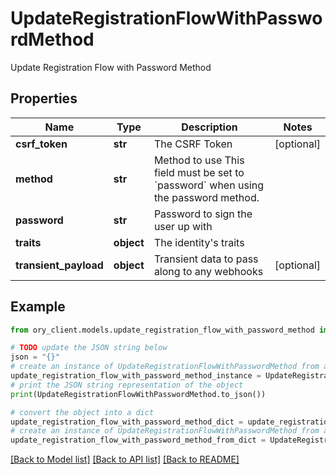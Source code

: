 # UpdateRegistrationFlowWithPasswordMethod

Update Registration Flow with Password Method

## Properties

Name | Type | Description | Notes
------------ | ------------- | ------------- | -------------
**csrf_token** | **str** | The CSRF Token | [optional] 
**method** | **str** | Method to use  This field must be set to &#x60;password&#x60; when using the password method. | 
**password** | **str** | Password to sign the user up with | 
**traits** | **object** | The identity&#39;s traits | 
**transient_payload** | **object** | Transient data to pass along to any webhooks | [optional] 

## Example

```python
from ory_client.models.update_registration_flow_with_password_method import UpdateRegistrationFlowWithPasswordMethod

# TODO update the JSON string below
json = "{}"
# create an instance of UpdateRegistrationFlowWithPasswordMethod from a JSON string
update_registration_flow_with_password_method_instance = UpdateRegistrationFlowWithPasswordMethod.from_json(json)
# print the JSON string representation of the object
print(UpdateRegistrationFlowWithPasswordMethod.to_json())

# convert the object into a dict
update_registration_flow_with_password_method_dict = update_registration_flow_with_password_method_instance.to_dict()
# create an instance of UpdateRegistrationFlowWithPasswordMethod from a dict
update_registration_flow_with_password_method_from_dict = UpdateRegistrationFlowWithPasswordMethod.from_dict(update_registration_flow_with_password_method_dict)
```
[[Back to Model list]](../README.md#documentation-for-models) [[Back to API list]](../README.md#documentation-for-api-endpoints) [[Back to README]](../README.md)


